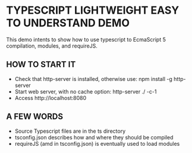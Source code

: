# TYPESCRIPT LIGHTWEIGHT EASY TO UNDERSTAND DEMO

This demo intents to show how to use typescript to EcmaScript 5 compilation, modules, and requireJS.

## HOW TO START IT

* Check that http-server is installed, otherwise use: npm install -g http-server
* Start web server, with no cache option: http-server ./ -c-1
* Access http://localhost:8080

## A FEW WORDS

* Source Typescript files are in the ts directory
* tsconfig.json describes how and where they should be compiled
* requireJS (amd in tsconfig.json) is eventually used to load modules
